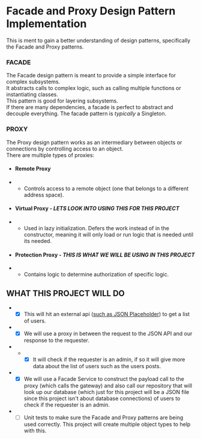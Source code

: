# Facade and Proxy Design Pattern Implementation

This is ment to gain a better understanding of design patterns, specifically the Facade and Proxy patterns.

### FACADE
The Facade design pattern is meant to provide a simple interface for complex subsystems.  
It abstracts calls to complex logic, such as calling multiple functions or instantiating classes.  
This pattern is good for layering subsystems.  
If there are many dependencies, a facade is perfect to abstract and decouple everything.
The facade pattern is *typically* a Singleton.

### PROXY
The Proxy design pattern works as an intermediary between objects or connections by controlling access to an object.  
There are multiple types of proxies:
- #### Remote Proxy
- - Controls access to a remote object (one that belongs to a different address space).
- #### Virtual Proxy - ***LETS LOOK INTO USING THIS FOR THIS PROJECT***
- - Used in lazy initialization. Defers the work instead of in the constructor, meaning it will only load or run logic that is needed until its needed.
- #### Protection Proxy - ***THIS IS WHAT WE WILL BE USING IN THIS PROJECT***
- - Contains logic to determine authorization of specific logic. 

## WHAT THIS PROJECT WILL DO
- -  [x] This will hit an external api ([such as JSON Placeholder](https://jsonplaceholder.typicode.com/)) to get a list of users.  
- - [x] We will use a proxy in between the request to the JSON API and our response to the requester. 
- - - [x] It will check if the requester is an admin, if so it will give more data about the list of users such as the users posts.    
- - [x] We will use a Facade Service to construct the payload call to the proxy (which calls the gateway) and also call our repository that will look up our database (which just for this project will be a JSON file since this project isn't about database connections) of users to check if the requester is an admin.  
- - [ ] Unit tests to make sure the Facade and Proxy patterns are being used correctly. This project will create multiple object types to help with this.
